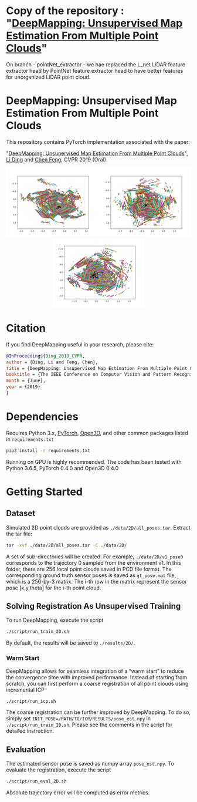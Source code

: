 # Copy of the repository  : "[DeepMapping: Unsupervised Map Estimation From Multiple Point Clouds](https://github.com/ai4ce/DeepMapping)"

On branch - pointNet_extractor - we hae replaced the L_net LiDAR feature extractor head by PointNet feature extractor head to have better features for unorganized LiDAR point cloud.

# DeepMapping: Unsupervised Map Estimation From Multiple Point Clouds
This repository contains PyTorch implementation associated with the paper:

"[DeepMapping: Unsupervised Map Estimation From Multiple Point Clouds](https://arxiv.org/abs/1811.11397)",
[Li Ding](https://www.hajim.rochester.edu/ece/lding6/) and [Chen Feng](https://ai4ce.github.io), 
CVPR 2019 (Oral).

<p align="center">
<img src='./docs/resources/vis_2D_sample1.gif' width="250">
<img src='./docs/resources/vis_2D_sample2.gif' width="250">
<img src='./docs/resources/vis_2D_sample3.gif' width="250">
</p>

# Citation
If you find DeepMapping useful in your research, please cite:
```BibTex
@InProceedings{Ding_2019_CVPR,
author = {Ding, Li and Feng, Chen},
title = {DeepMapping: Unsupervised Map Estimation From Multiple Point Clouds},
booktitle = {The IEEE Conference on Computer Vision and Pattern Recognition (CVPR)},
month = {June},
year = {2019}
}
```

# Dependencies
Requires Python 3.x, [PyTorch](https://pytorch.org/), [Open3D](http://www.open3d.org/docs/introduction.html), and other common packages listed in ```requirements.txt```
```bash
pip3 install -r requirements.txt
``` 
Running on GPU is highly recommended. The code has been tested with Python 3.6.5, PyTorch 0.4.0 and Open3D 0.4.0

# Getting Started
## Dataset
Simulated 2D point clouds are provided as ```./data/2D/all_poses.tar```. Extract the tar file:
```bash
tar -xvf ./data/2D/all_poses.tar -C ./data/2D/
```
A set of sub-directories will be created. For example, ```./data/2D/v1_pose0``` corresponds to the trajectory 0 sampled from the environment v1. In this folder, there are 256 local point clouds saved in PCD file format. The corresponding ground truth sensor poses is saved as ```gt_pose.mat``` file, which is a 256-by-3 matrix. The i-th row in the matrix represent the sensor pose \[x,y,theta\] for the i-th point cloud.

## Solving Registration As Unsupervised Training
To run DeepMapping, execute the script 
```bash
./script/run_train_2D.sh
``` 
By default, the results will be saved to ```./results/2D/```.

### Warm Start
DeepMapping allows for seamless integration of a “warm start” to reduce the convergence time with improved performance. Instead of starting from scratch, you can first perform a coarse registration of all point clouds using incremental ICP
```bash
./script/run_icp.sh
```
The coarse registration can be further improved by DeepMapping. To do so, simply set ```INIT_POSE=/PATH/TO/ICP/RESULTS/pose_est.npy``` in ```./script/run_train_2D.sh```. Please see the comments in the script for detailed instruction.

## Evaluation
The estimated sensor pose is saved as numpy array ```pose_est.npy```. To evaluate the registration, execute the script
```bash
./script/run_eval_2D.sh
```
Absolute trajectory error will be computed as error metrics.
